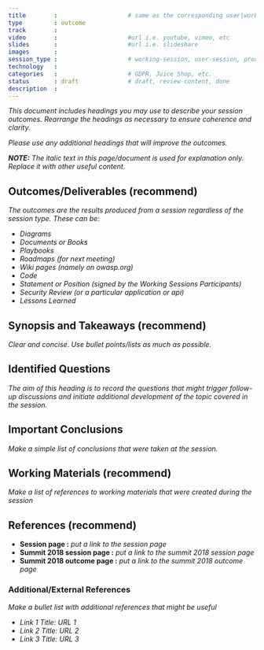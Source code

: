 ```yaml
---
title        :                    # same as the corresponding user|working|product-session
type         : outcome
track        :
video        :                    #url i.e. youtube, vimeo, etc
slides       :                    #url i.e. slideshare
images       :
session_type :                    # working-session, user-session, product-session            
technology   :
categories   :                    # GDPR, Juice Shop, etc.
status       : draft              # draft, review-content, done
description  :
---
```




*This document includes headings you may use to describe your session outcomes. Rearrange the headings as necessary to ensure coherence and clarity.*

*Please use any additional headings that will improve the outcomes.*

***NOTE:*** *The italic text in this page/document is used for explanation only. Replace it with other useful content.*

## Outcomes/Deliverables (recommend)
*The outcomes are the results produced from a session regardless of the session type. These can be:*

- *Diagrams*
- *Documents or Books*
- *Playbooks*
- *Roadmaps (for next meeting)*
- *Wiki pages (namely on owasp.org)*
- *Code*
- *Statement or Position (signed by the Working Sessions Participants)*
- *Security Review (or a particular application or api)*
- *Lessons Learned*

## Synopsis and Takeaways (recommend)
*Clear and concise. Use bullet points/lists as much as possible.*

## Identified Questions
*The aim of this heading is to record the questions that might trigger follow-up discussions and initiate additional development of the topic covered in the session.*

## Important Conclusions
*Make a simple list of conclusions that were taken at the session.*

## Working Materials (recommend)
*Make a list of references to working materials that were created during the session*

## References (recommend)
- **Session page :** *put a link to the session page*
- **Summit 2018 session page :** *put a link to the summit 2018 session page*
- **Summit 2018 outcome page :** *put a link to the summit 2018 outcome page*

### Additional/External References
*Make a bullet list with additional references that might be useful*

* *Link 1 Title: URL 1*
* *Link 2 Title: URL 2*
* *Link 3 Title: URL 3*
